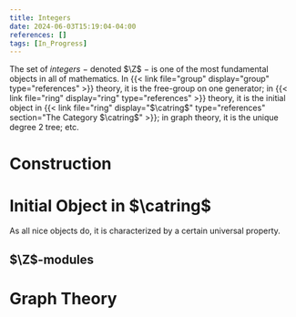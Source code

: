 ```yaml
---
title: Integers
date: 2024-06-03T15:19:04-04:00
references: []
tags: [In_Progress]
---
```


The set of *integers* $-$ denoted $\Z$ $-$ is one of the most fundamental objects in all of mathematics. In {{< link file="group" display="group" type="references" >}} theory, it is the free-group on one generator; in {{< link file="ring" display="ring" type="references" >}} theory, it is the initial object in {{< link file="ring" display="$\catring$" type="references" section="The Category $\catring$" >}}; in graph theory, it is the unique degree $2$ tree; etc.

# Construction

# Initial Object in $\catring$

As all nice objects do, it is characterized by a certain universal property.

<div class="space"></div>

## $\Z$-modules

# Graph Theory
